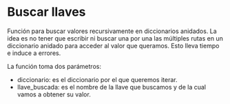 # Buscar llaves
Función para buscar valores recursivamente en diccionarios anidados.
La idea es no tener que escribir ni buscar una por una las múltiples rutas en un diccionario anidado para acceder al valor que queramos. Esto lleva tiempo e induce a errores.

La función toma dos parámetros:
- diccionario: es el diccionario por el que queremos iterar.
- llave_buscada: es el nombre de la llave que buscamos y de la cual vamos a obtener su valor.

